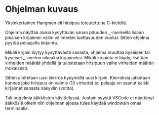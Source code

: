 Ohjelman kuvaus
===============
Yksinkertainen Hangman eli hirsipuu toteutettuna C-kielellä. 

Ohjelma näyttää aluksi kysyttävän sanan pituuden _-merkeillä lisäen jokaisen kirjaimen väliin välimerkin luettavuuden vuoksi.
Sitten ohjelma pyytää pelaajalta kirjainta.

Mikäli kirjain löytyy kysyttävästä sanasta, ohjelma muuttaa kyseisen tai kyseiset _-merkin oikeaksi kirjaimeksi.
Mikäli kirjainta ei löydy, lisätään virheiden määrää yhdellä ja tulostetaan hirsipuun vaihe virheiden määrän mukaisesti.

Sitten aloitetaan uusi kierros kysymällä uusi kirjain.
Kierroksia jatketaan kunnes joko hirsipuu on valmis (10 virhettä) tai pelaaja on saanut kaikki kirjaimet sanasta näkyviin (voitto).

Tuli ongelmia ääkkösten käsittelyssä. Jostain syystä VSCode ei näyttänyt ääkkösiä oikein niin ohjelman ajossa tulee käyttää windowsin omaa terminaalia.
